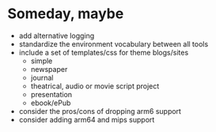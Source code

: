 
# Someday, maybe

+ add alternative logging
+ standardize the environment vocabulary between all tools
+ include a set of templates/css for theme blogs/sites 
    + simple 
    + newspaper
    + journal
    + theatrical, audio or movie script project
    + presentation
    + ebook/ePub
+ consider the pros/cons of dropping arm6 support
+ consider adding arm64 and mips support

